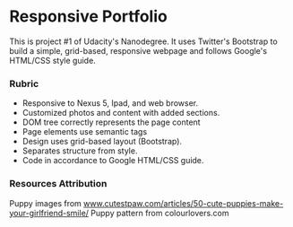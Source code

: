 # Responsive Portfolio

This is project #1 of Udacity's Nanodegree. It uses Twitter's Bootstrap to build a simple, grid-based, responsive webpage and follows Google's HTML/CSS style guide.

### Rubric
- Responsive to Nexus 5, Ipad, and web browser.
- Customized photos and content with added sections.
- DOM tree correctly represents the page content
- Page elements use semantic tags
- Design uses grid-based layout (Bootstrap).
- Separates structure from style.
- Code in accordance to Google HTML/CSS guide.


### Resources Attribution
  Puppy images from www.cutestpaw.com/articles/50-cute-puppies-make-your-girlfriend-smile/
  Puppy pattern from colourlovers.com

